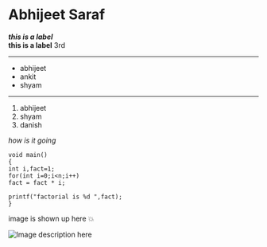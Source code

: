 **Abhijeet Saraf**
===
***this is a label***  
******this is a label******
3rd

---
* abhijeet  
* ankit  
* shyam  

---

1. abhijeet  
2. shyam  
3. danish  

*how is it going*

```
void main()
{
int i,fact=1;
for(int i=0;i<n;i++)
fact = fact * i;

printf("factorial is %d ",fact);
}
```
image is shown up here :boom:

![Image description here](https://images.unsplash.com/photo-1548761208-b7896a6ff225?ixlib=rb-1.2.1&ixid=eyJhcHBfaWQiOjEyMDd9&auto=format&fit=crop&w=334&q=80)
